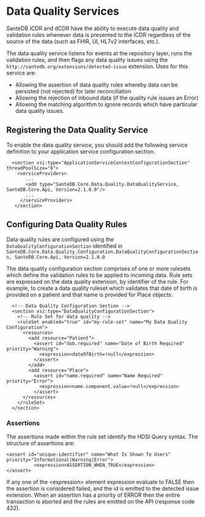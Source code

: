 # Data Quality Services

SanteDB iCDR and dCDR have the ability to execute data quality and validation rules whenever data is presented to the iCDR regardless of the source of the data \(such as FHIR, UI, HL7v2 interfaces, etc.\).

The data quality service listens for events at the repository layer, runs the validation rules, and then flags any data quality issues using the `http://santedb.org/extensions/detected-issue` extension. Uses for this service are:

* Allowing the assertion of data quality rules whereby data can be persisted \(not rejected\) for later reconciliation
* Allowing the rejection of inbound data \(if the quality rule issues an Error\)
* Allowing the matching algorithm to ignore records which have particular data quality issues.

## Registering the Data Quality Service

To enable the data quality service, you should add the following service definition to your application service configuration section.

```markup
  <section xsi:type="ApplicationServiceContextConfigurationSection" threadPoolSize="8">
    <serviceProviders>
       ...
       <add type="SanteDB.Core.Data.Quality.DataQualityService, SanteDB.Core.Api, Version=2.1.0.0"/>
       ...
     </serviceProviders>
   </section>
```

## Configuring Data Quality Rules

Data quality rules are configured using the `DataQualityConfigurationSection` identified in `SanteDB.Core.Data.Quality.Configuration.DataQualityConfigurationSection, SanteDB.Core.Api, Version=2.1.0.0`

The data quality configuration section comprises of one or more rulesets which define the validation rules to be applied to incoming data. Rule sets are expressed on the data quality extension, by identifier of the rule. For example, to create a data quality ruleset which validates that date of birth is provided on a patient and that name is provided for Place objects:

```markup
  <!-- Data Quality Configuration Section -->
  <section xsi:type="DataQualityConfigurationSection">
    <!-- Rule Set for data quality -->
    <ruleSet enabled="true" id="my-rule-set" name="My Data Quality Configuration">
      <resources>
        <add resource="Patient">
          <assert id="dob.required" name="Date of Birth Required" priority="Warning">
            <expression>dateOfBirth=!null</expression>
          </assert>
        </add>
        <add resource="Place">
          <assert id="name.required" name="Name Required" priority="Error">
            <expression>name.component.value=!null</expression>
          </assert>
      </resources>
    </ruleSet>
  </section>
```

### Assertions

The assertions made within the rule set identify the HDSI Query syntax. The structure of assertions are:

```markup
<assert id="unique-identifier" name="What Is Shown To Users" priority="Informational|Warning|Error">
          <expression>ASSERTION_WHEN_TRUE</expression>
</assert>
```

If any one of the &lt;expression&gt; element expression evaluate to FALSE then the assertion is considered failed, and the id is emitted to the detected issue extension. When an assertion has a priority of ERROR then the entire transaction is aborted and the rules are emitted on the API \(response code 422\).



